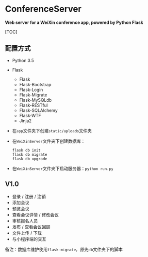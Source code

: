 # ConferenceServer
**Web server for a WeiXin conference app, powered by Python Flask**



[TOC]

## 配置方式

- Python 3.5

- Flask

  - Flask
  - Flask-Bootstrap
  - Flask-Login
  - Flask-Migrate
  - Flask-MySQLdb
  - Flask-RESTful
  - Flask-SQLAlchemy
  - Flask-WTF
  - Jinja2

- 在`app`文件夹下创建`static/uploads`文件夹

- 在`WeiXinServer`文件夹下创建数据库：

  ```
  flask db init
  flask db migrate
  flask db upgrade
  ```

- 在`WeiXinServer`文件夹下启动服务器：`python run.py`

## V1.0

- 登录 / 注册 / 注销
- 添加会议
- 预览会议
- 查看会议详情 / 修改会议
- 审核报名人员
- 发布 / 查看会议回顾
- 文件上传 / 下载
- 与小程序端的交互

备注：数据库维护使用`flask-migrate`，原先`db`文件夹下的脚本